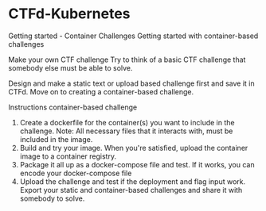 # CTFd-Kubernetes
Getting started - Container Challenges
Getting started with container-based challenges

Make your own CTF challenge
Try to think of a basic CTF challenge that somebody else must be able to solve.

Design and make a static text or upload based challenge first and save it in CTFd.
Move on to creating a container-based challenge.


Instructions container-based challenge
1. Create a dockerfile for the container(s) you want to include in the challenge. Note: All necessary files that it interacts with, must be included in the image.
2. Build and try your image. When you're satisfied, upload the container image to a container registry.
3. Package it all up as a docker-compose file and test. If it works, you can encode your docker-compose file
4. Upload the challenge and test if the deployment and flag input work. Export your static and container-based challenges and share it with somebody to solve.
